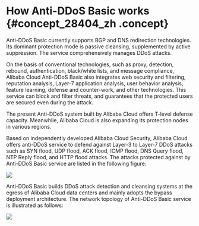 # How Anti-DDoS Basic works {#concept_28404_zh .concept}

Anti-DDoS Basic currently supports BGP and DNS redirection technologies. Its dominant protection mode is passive cleansing, supplemented by active suppression. The service comprehensively manages DDoS attacks.

On the basis of conventional technologies, such as proxy, detection, rebound, authentication, black/white lists, and message compliance, Alibaba Cloud Anti-DDoS Basic also integrates web security and filtering, reputation analysis, Layer-7 application analysis, user behavior analysis, feature learning, defense and counter-work, and other technologies. This service can block and filter threats, and guarantees that the protected users are secured even during the attack.

The present Anti-DDoS system built by Alibaba Cloud offers T-level defense capacity. Meanwhile, Alibaba Cloud is also expanding its protection nodes in various regions.

Based on independently developed Alibaba Cloud Security, Alibaba Cloud offers anti-DDoS service to defend against Layer-3 to Layer-7 DDoS attacks such as SYN flood, UDP flood, ACK flood, ICMP flood, DNS Query flood, NTP Reply flood, and HTTP flood attacks. The attacks protected against by Anti-DDoS Basic service are listed in the following figure:

![](http://static-aliyun-doc.oss-cn-hangzhou.aliyuncs.com/assets/img/79444/154503671934068_en-US.png)

Anti-DDoS Basic builds DDoS attack detection and cleansing systems at the egress of Alibaba Cloud data centers and mainly adopts the bypass deployment architecture. The network topology of Anti-DDoS Basic service is illustrated as follows:

![](http://static-aliyun-doc.oss-cn-hangzhou.aliyuncs.com/assets/img/79444/154503671934069_en-US.png)


